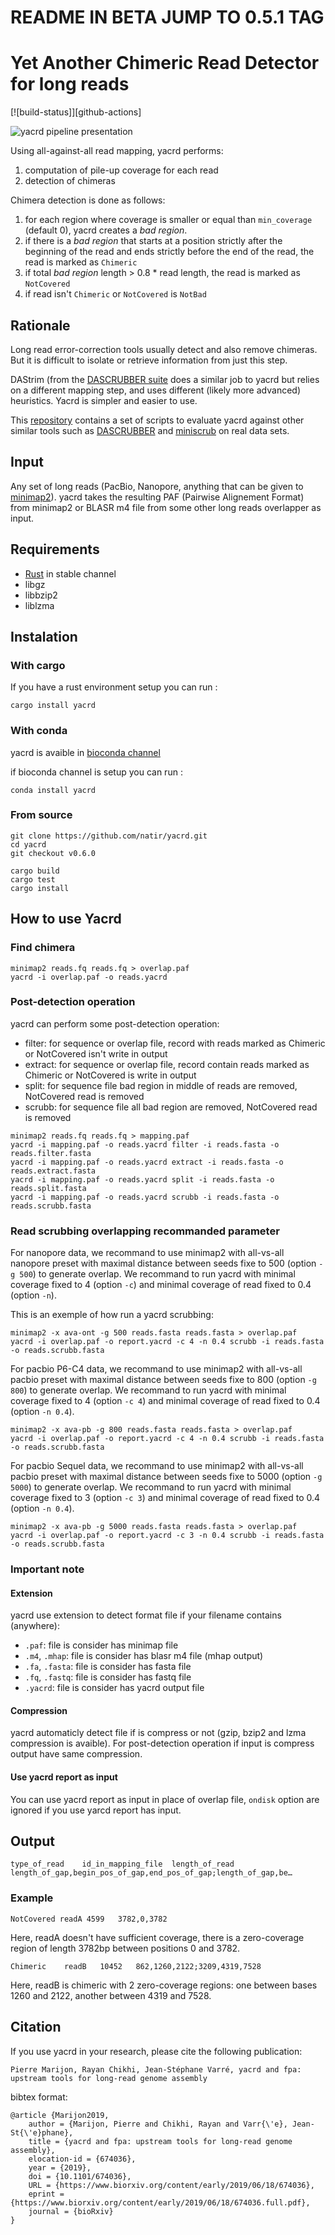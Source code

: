 # README IN BETA JUMP TO 0.5.1 TAG

# Yet Another Chimeric Read Detector for long reads

[![build-status]][github-actions]

![yacrd pipeline presentation](image/pipeline.svg)

Using all-against-all read mapping, yacrd performs:

1. computation of pile-up coverage for each read
2. detection of chimeras

Chimera detection is done as follows:

1. for each region where coverage is smaller or equal than `min_coverage` (default 0), yacrd creates a _bad region_.
2. if there is a _bad region_ that starts at a position strictly after the beginning of the read and ends strictly before the end of the read, the read is marked as `Chimeric`
3. if total _bad region_ length > 0.8 * read length, the read is marked as `NotCovered`
4. if read isn't `Chimeric` or `NotCovered` is `NotBad`

## Rationale

Long read error-correction tools usually detect and also remove chimeras. But it is difficult to isolate or retrieve information from just this step.

DAStrim (from the [DASCRUBBER suite](https://github.com/thegenemyers/DASCRUBBER) does a similar job to yacrd but relies on a different mapping step, and uses different (likely more advanced) heuristics. Yacrd is simpler and easier to use.

This [repository](https://github.com/natir/yacrd-and-fpa-upstream-tools-for-lr-genome-assembly) contains a set of scripts to evaluate yacrd against other similar tools such as [DASCRUBBER](https://github.com/thegenemyers/DASCRUBBER/) and [miniscrub](https://bitbucket.org/berkeleylab/jgi-miniscrub) on real data sets.

## Input

Any set of long reads (PacBio, Nanopore, anything that can be given to [minimap2](https://github.com/lh3/minimap2)).
yacrd takes the resulting PAF (Pairwise Alignement Format) from minimap2 or BLASR m4 file from some other long reads overlapper as input.

## Requirements

- [Rust](https://www.rust-lang.org/) in stable channel
- libgz
- libbzip2
- liblzma

## Instalation

### With cargo

If you have a rust environment setup you can run :

```
cargo install yacrd
```

### With conda

yacrd is avaible in [bioconda channel](https://bioconda.github.io/)

if bioconda channel is setup you can run :

```
conda install yacrd
```

### From source

```
git clone https://github.com/natir/yacrd.git
cd yacrd
git checkout v0.6.0

cargo build
cargo test
cargo install
```

## How to use Yacrd

### Find chimera

```
minimap2 reads.fq reads.fq > overlap.paf
yacrd -i overlap.paf -o reads.yacrd
```

### Post-detection operation

yacrd can perform some post-detection operation:

- filter: for sequence or overlap file, record with reads marked as Chimeric or NotCovered isn't write in output
- extract: for sequence or overlap file, record contain reads marked as Chimeric or NotCovered is write in output
- split: for sequence file bad region in middle of reads are removed, NotCovered read is removed
- scrubb: for sequence file all bad region are removed, NotCovered read is removed

```
minimap2 reads.fq reads.fq > mapping.paf
yacrd -i mapping.paf -o reads.yacrd filter -i reads.fasta -o reads.filter.fasta
yacrd -i mapping.paf -o reads.yacrd extract -i reads.fasta -o reads.extract.fasta
yacrd -i mapping.paf -o reads.yacrd split -i reads.fasta -o reads.split.fasta
yacrd -i mapping.paf -o reads.yacrd scrubb -i reads.fasta -o reads.scrubb.fasta
```

### Read scrubbing overlapping recommanded parameter

For nanopore data, we recommand to use minimap2 with all-vs-all nanopore preset with maximal distance between seeds fixe to 500 (option `-g 500`) to generate overlap. We recommand to run yacrd with minimal coverage fixed to 4 (option `-c`) and minimal coverage of read fixed to 0.4 (option `-n`).

This is an exemple of how run a yacrd scrubbing:
```
minimap2 -x ava-ont -g 500 reads.fasta reads.fasta > overlap.paf
yacrd -i overlap.paf -o report.yacrd -c 4 -n 0.4 scrubb -i reads.fasta -o reads.scrubb.fasta
```

For pacbio P6-C4 data, we recommand to use minimap2 with all-vs-all pacbio preset with maximal distance between seeds fixe to 800 (option `-g 800`) to generate overlap. We recommand to run yacrd with minimal coverage fixed to 4 (option `-c 4`) and minimal coverage of read fixed to 0.4 (option `-n 0.4`).

```
minimap2 -x ava-pb -g 800 reads.fasta reads.fasta > overlap.paf
yacrd -i overlap.paf -o report.yacrd -c 4 -n 0.4 scrubb -i reads.fasta -o reads.scrubb.fasta
```

For pacbio Sequel data, we recommand to use minimap2 with all-vs-all pacbio preset with maximal distance between seeds fixe to 5000 (option `-g 5000`) to generate overlap. We recommand to run yacrd with minimal coverage fixed to 3 (option `-c 3`) and minimal coverage of read fixed to 0.4 (option `-n 0.4`).

```
minimap2 -x ava-pb -g 5000 reads.fasta reads.fasta > overlap.paf
yacrd -i overlap.paf -o report.yacrd -c 3 -n 0.4 scrubb -i reads.fasta -o reads.scrubb.fasta
```

### Important note

#### Extension

yacrd use extension to detect format file if your filename contains (anywhere):
- `.paf`: file is consider has minimap file
- `.m4`, `.mhap`: file is consider has blasr m4 file (mhap output)
- `.fa`, `.fasta`: file is consider has fasta file
- `.fq`, `.fastq`: file is consider has fastq file
- `.yacrd`: file is consider has yacrd output file

#### Compression

yacrd automaticly detect file if is compress or not (gzip, bzip2 and lzma compression is avaible). For post-detection operation if input is compress output have same compression.

#### Use yacrd report as input

You can use yacrd report as input in place of overlap file, `ondisk` option are ignored if you use yarcd report has input.

## Output

```
type_of_read	id_in_mapping_file  length_of_read  length_of_gap,begin_pos_of_gap,end_pos_of_gap;length_of_gap,be…
```

### Example

```
NotCovered readA 4599	3782,0,3782
```

Here, readA doesn't have sufficient coverage, there is a zero-coverage region of length 3782bp between positions 0 and 3782.

```
Chimeric    readB   10452   862,1260,2122;3209,4319,7528
```

Here, readB is chimeric with 2 zero-coverage regions: one between bases 1260 and 2122, another between 4319 and 7528.

## Citation

If you use yacrd in your research, please cite the following publication:

```
Pierre Marijon, Rayan Chikhi, Jean-Stéphane Varré, yacrd and fpa: upstream tools for long-read genome assembly
```

bibtex format:
```
@article {Marijon2019,
	author = {Marijon, Pierre and Chikhi, Rayan and Varr{\'e}, Jean-St{\'e}phane},
	title = {yacrd and fpa: upstream tools for long-read genome assembly},
	elocation-id = {674036},
	year = {2019},
	doi = {10.1101/674036},
	URL = {https://www.biorxiv.org/content/early/2019/06/18/674036},
	eprint = {https://www.biorxiv.org/content/early/2019/06/18/674036.full.pdf},
	journal = {bioRxiv}
}
```
